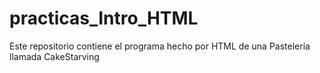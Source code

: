 # practicas_Intro_HTML
Este repositorio contiene el programa hecho por HTML de una Pastelería llamada CakeStarving
